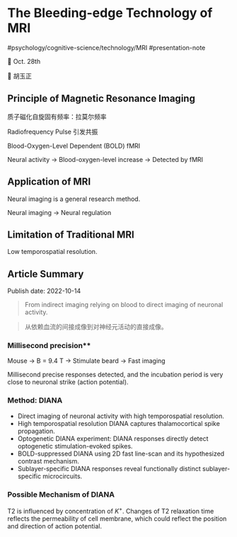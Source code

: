 # The Bleeding-edge Technology of MRI

#psychology/cognitive-science/technology/MRI #presentation-note 

📅 Oct. 28th

👤 胡玉正

## Principle of Magnetic Resonance Imaging

质子磁化自旋固有频率：拉莫尔频率

Radiofrequency Pulse 引发共振

Blood-Oxygen-Level Dependent (BOLD) fMRI

Neural activity → Blood-oxygen-level increase → Detected by fMRI

## Application of MRI

Neural imaging is a general research method.

Neural imaging → Neural regulation

## Limitation of Traditional MRI

Low temporospatial resolution.

## Article Summary

Publish date: 2022-10-14

>From indirect imaging relying on blood to direct imaging of neuronal activity.

>从依赖血流的间接成像到对神经元活动的直接成像。

### Millisecond precision**

Mouse → B = 9.4 T → Stimulate beard → Fast imaging

Millisecond precise responses detected, and the incubation period is very close to neuronal strike (action potential).

### Method: DIANA

- Direct imaging of neuronal activity with high temporospatial resolution.
- High temporospatial resolution DIANA captures thalamocortical spike propagation.
- Optogenetic DIANA experiment: DIANA responses directly detect optogenetic stimulation-evoked spikes.
- BOLD-suppressed DIANA using 2D fast line-scan and its hypothesized contrast mechanism.
- Sublayer-specific DIANA responses reveal functionally distinct sublayer-specific microcircuits.

### Possible Mechanism of DIANA

T2 is influenced by concentration of $K^{+}$. Changes of T2 relaxation time reflects the permeability of cell membrane, which could reflect the position and direction of action potential.